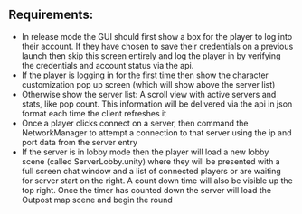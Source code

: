 ## Requirements:

* In release mode the GUI should first show a box for the player to log into their account. If they have chosen to save their credentials on a previous launch then skip this screen entirely and log the player in by verifying the credentials and account status via the api.
* If the player is logging in for the first time then show the character customization pop up screen (which will show above the server list)
* Otherwise show the server list: A scroll view with active servers and stats, like pop count. This information will be delivered via the api in json format each time the client refreshes it
* Once a player clicks connect on a server, then command the NetworkManager to attempt a connection to that server using the ip and port data from the server entry
* If the server is in lobby mode then the player will load a new lobby scene (called ServerLobby.unity) where they will be presented with a full screen chat window and a list of connected players or are waiting for server start on the right. A count down time will also be visible up the top right. Once the timer has counted down the server will load the Outpost map scene and begin the round
